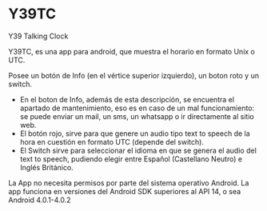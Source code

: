 # Y39TC
Y39 Talking Clock

Y39TC, es una app para android, que muestra el horario en formato Unix o UTC.

Posee un botón de Info (en el vértice superior izquierdo), un boton roto y un switch.

*  En el boton de Info, además de esta descripción, se encuentra el apartado de mantenimiento, eso es en caso de un mal funcionamiento: se puede enviar un mail, un sms, un whatsapp o ir directamente al sitio web.
*  El botón rojo, sirve para que genere un audio tipo text to speech de la hora en cuestión en formato UTC (depende del switch).
*  El Switch sirve para seleccionar el idioma en que se genera el audio del text to speech, pudiendo elegir entre Español (Castellano Neutro) e Inglés Británico.

La App no necesita permisos por parte del sistema operativo Android.
La app funciona en versiones del Android SDK superiores al API 14, o sea Android 4.0.1-4.0.2
